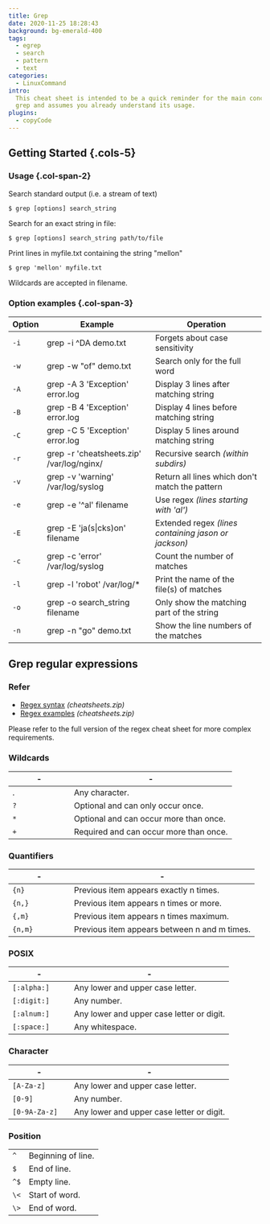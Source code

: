 ```yaml
---
title: Grep
date: 2020-11-25 18:28:43
background: bg-emerald-400
tags:
  - egrep
  - search
  - pattern
  - text
categories:
  - LinuxCommand
intro:
  This cheat sheet is intended to be a quick reminder for the main concepts involved in using the command line program
  grep and assumes you already understand its usage.
plugins:
  - copyCode
---
```


## Getting Started {.cols-5}

### Usage {.col-span-2}

Search standard output (i.e. a stream of text)

```shell script
$ grep [options] search_string
```

Search for an exact string in file:

```shell script
$ grep [options] search_string path/to/file
```

Print lines in myfile.txt containing the string "mellon"

```shell script
$ grep 'mellon' myfile.txt
```

Wildcards are accepted in filename.

### Option examples {.col-span-3}

| Option | Example                                   | Operation                                            |
| ------ | ----------------------------------------- | ---------------------------------------------------- |
| `-i`   | grep -i ^DA demo.txt                      | Forgets about case sensitivity                       |
| `-w`   | grep -w "of" demo.txt                     | Search only for the full word                        |
| `-A`   | grep -A 3 'Exception' error.log           | Display 3 lines after matching string                |
| `-B`   | grep -B 4 'Exception' error.log           | Display 4 lines before matching string               |
| `-C`   | grep -C 5 'Exception' error.log           | Display 5 lines around matching string               |
| `-r`   | grep -r 'cheatsheets.zip' /var/log/nginx/ | Recursive search _(within subdirs)_                  |
| `-v`   | grep -v 'warning' /var/log/syslog         | Return all lines which don't match the pattern       |
| `-e`   | grep -e '^al' filename                    | Use regex _(lines starting with 'al')_               |
| `-E`   | grep -E 'ja(s\|cks)on' filename           | Extended regex _(lines containing jason or jackson)_ |
| `-c`   | grep -c 'error' /var/log/syslog           | Count the number of matches                          |
| `-l`   | grep -l 'robot' /var/log/\*               | Print the name of the file(s) of matches             |
| `-o`   | grep -o search_string filename            | Only show the matching part of the string            |
| `-n`   | grep -n "go" demo.txt                     | Show the line numbers of the matches                 |

## Grep regular expressions

### Refer

- [Regex syntax](/regex) _(cheatsheets.zip)_
- [Regex examples](/regex#regex-examples) _(cheatsheets.zip)_

Please refer to the full version of the regex cheat sheet for more complex requirements.

### Wildcards

| -               | -                                      |
| --------------- | -------------------------------------- |
| .               | Any character.                         |
| `?            ` | Optional and can only occur once.      |
| `*            ` | Optional and can occur more than once. |
| `+            ` | Required and can occur more than once. |

### Quantifiers

| -               | -                                            |
| --------------- | -------------------------------------------- |
| `{n}          ` | Previous item appears exactly n times.       |
| `{n,}         ` | Previous item appears n times or more.       |
| `{,m}         ` | Previous item appears n times maximum.       |
| `{n,m}        ` | Previous item appears between n and m times. |

### POSIX

| -               | -                                         |
| --------------- | ----------------------------------------- |
| `[:alpha:]   `  | Any lower and upper case letter.          |
| `[:digit:]   `  | Any number.                               |
| `[:alnum:]   `  | Any lower and upper case letter or digit. |
| `[:space:]    ` | Any whites­pace.                          |

### Character

| -               | -                                         |
| --------------- | ----------------------------------------- |
| `[A-Z­a-z]    ` | Any lower and upper case letter.          |
| `[0-9]        ` | Any number.                               |
| `[0-9­A-Z­a-z]` | Any lower and upper case letter or digit. |

### Position

|      |                    |
| ---- | ------------------ |
| `^ ` | Beginning of line. |
| `$ ` | End of line.       |
| `^$` | Empty line.        |
| `\<` | Start of word.     |
| `\>` | End of word.       |
